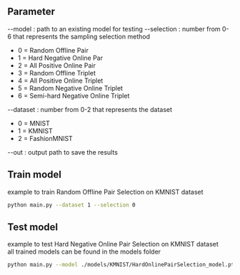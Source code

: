 ## Parameter

--model : path to an existing model for testing
--selection : number from 0-6 that represents the sampling selection method
 * 0 = Random Offline Pair
 * 1 = Hard Negative Online Par 
 * 2 = All Positive Online Pair 
 * 3 = Random Offline Triplet 
 * 4 = All Positive Online Triplet 
 * 5 = Random Negative Online Triplet 
 * 6 = Semi-hard Negative Online Triplet

--dataset : number from 0-2 that represents the dataset
 * 0 = MNIST
 * 1 = KMNIST
 * 2 = FashionMNIST

--out : output path to save the results

## Train model 

example to train Random Offline Pair Selection on KMNIST dataset
```bash
python main.py --dataset 1 --selection 0
```

## Test model 
example to test Hard Negative Online Pair Selection on KMNIST dataset  
all trained models can be found in the models folder

```bash
python main.py --model ./models/KMNIST/HardOnlinePairSelection_model.pt --dataset KMNIST --selection 1
```
